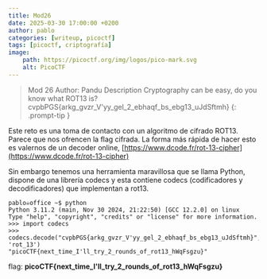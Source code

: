 ```yaml
---
title: Mod26
date: 2025-03-30 17:00:00 +0200
author: pablo
categories: [writeup, picoctf]
tags: [picoctf, criptografía]     
image:
    path: https://picoctf.org/img/logos/pico-mark.svg
    alt: PicoCTF
---
```

>Mod 26
Author: Pandu
Description
Cryptography can be easy, do you know what ROT13 is? cvpbPGS{arkg_gvzr_V'yy_gel_2_ebhaqf_bs_ebg13_uJdSftmh}
{: .prompt-tip }

Este reto es una toma de contacto con un algoritmo de cifrado ROT13. Parece que nos ofrencen la flag cifrada.
La forma más rápida de hacer esto es valernos de un decoder online, 
[https://www.dcode.fr/rot-13-cipher](https://www.dcode.fr/rot-13-cipher)

Sin embargo tenemos una herramienta maravillosa que se llama Python, dispone de una librería codecs y esta 
contiene codecs (codificadores y decodificadores) que implementan a rot13. 

``` shell
pablo☠office ~$ python
Python 3.11.2 (main, Nov 30 2024, 21:22:50) [GCC 12.2.0] on linux
Type "help", "copyright", "credits" or "license" for more information.
>>> import codecs
>>> codecs.decode("cvpbPGS{arkg_gvzr_V'yy_gel_2_ebhaqf_bs_ebg13_uJdSftmh}", 'rot_13')
"picoCTF{next_time_I'll_try_2_rounds_of_rot13_hWqFsgzu}"
```

flag: **picoCTF{next_time_I'll_try_2_rounds_of_rot13_hWqFsgzu}**
  